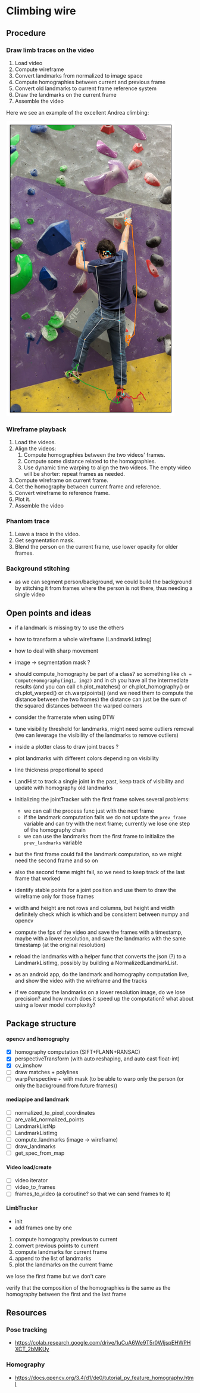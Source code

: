 # Climbing wire

## Procedure

### Draw limb traces on the video

1. Load video
1. Compute wireframe
1. Convert landmarks from normalized to image space
1. Compute homographies between current and previous frame
1. Convert old landmarks to current frame reference system
1. Draw the landmarks on the current frame
1. Assemble the video

Here we see an example of the excellent Andrea climbing:

![sample_joint_track_01](data/output/joint_track_01.png)

### Wireframe playback

1. Load the videos.
1. Align the videos:
    1. Compute homographies between the two videos' frames.
    1. Compute some distance related to the homographies.
    1. Use dynamic time warping to align the two videos.
       The empty video will be shorter: repeat frames as needed.
1. Compute wireframe on current frame.
1. Get the homography between current frame and reference.
1. Convert wireframe to reference frame.
1. Plot it.
1. Assemble the video

### Phantom trace

1. Leave a trace in the video.
1. Get segmentation mask.
1. Blend the person on the current frame, use lower opacity for older frames.

### Background stitching

* as we can segment person/background, we could build the background by stitching it from frames where the person is not there, thus needing a single video

## Open points and ideas

* if a landmark is missing try to use the others
* how to transform a whole wireframe (LandmarkListImg)
* how to deal with sharp movement
* image -> segmentation mask ?
* should compute_homography be part of a class?
  so something like `ch = ComputeHomography(img1, img2)`
  and in ch you have all the intermediate results
  (and you can call ch.plot_matches() or ch.plot_homography() or ch.plot_warped() or ch.warp(points))
  (and we need them to compute the distance between the two frames)
  the distance can just be the sum of the squared distances between the warped corners

* consider the framerate when using DTW

* tune visibility threshold for landmarks, might need some outliers removal
  (we can leverage the visibility of the landmarks to remove outliers)
* inside a plotter class to draw joint traces ?
* plot landmarks with different colors depending on visibility
* line thickness proportional to speed

* LandHist to track a single joint in the past, keep track of visibility and update with homography old landmarks

* Initializing the jointTracker with the first frame solves several problems:
  - we can call the process func just with the next frame
  - if the landmark computation fails we do not update the `prev_frame` variable and can try with the next frame; currently we lose one step of the homography chain
  - we can use the landmarks from the first frame to initialize the `prev_landmarks` variable
* but the first frame could fail the landmark computation, so we might need the second frame and so on
* also the second frame might fail, so we need to keep track of the last frame that worked

* identify stable points for a joint position and use them to draw the wireframe only for those frames

* width and height are not rows and columns, but height and width
  definitely check which is which and be consistent between numpy and opencv

* compute the fps of the video and save the frames with a timestamp,
  maybe with a lower resolution,
  and save the landmarks with the same timestamp (at the original resolution)

* reload the landmarks with a helper func that converts the json (?) to a LandmarkListImg,
  possibly by building a NormalizedLandmarkList.

* as an android app, do the landmark and homography computation live,
  and show the video with the wireframe and the tracks

* if we compute the landmarks on a lower resolution image, do we lose precision?
  and how much does it speed up the computation?
  what about using a lower model complexity?

## Package structure

#### opencv and homography

* [x] homography computation (SIFT+FLANN+RANSAC)
* [x] perspectiveTransform (with auto reshaping, and auto cast float-int)
* [x] cv_imshow
* [ ] draw matches + polylines
* [ ] warpPerspective + with mask (to be able to warp only the person (or only the background from future frames))

#### mediapipe and landmark

* [ ] normalized_to_pixel_coordinates
* [ ] are_valid_normalized_points
* [ ] LandmarkListNp
* [ ] LandmarkListImg
* [ ] compute_landmarks (image -> wireframe)
* [ ] draw_landmarks
* [ ] get_spec_from_map

#### Video load/create

* [ ] video iterator
* [ ] video_to_frames
* [ ] frames_to_video (a coroutine? so that we can send frames to it)

#### LimbTracker

* init
* add frames one by one

1. compute homography previous to current
1. convert previous points to current
1. compute landmarks for current frame
1. append to the list of landmarks
1. plot the landmarks on the current frame

we lose the first frame but we don't care

verify that the composition of the homographies is the same as the homography between the first and the last frame

## Resources

### Pose tracking

* https://colab.research.google.com/drive/1uCuA6We9T5r0WljspEHWPHXCT_2bMKUy

### Homography

* https://docs.opencv.org/3.4/d1/de0/tutorial_py_feature_homography.html
